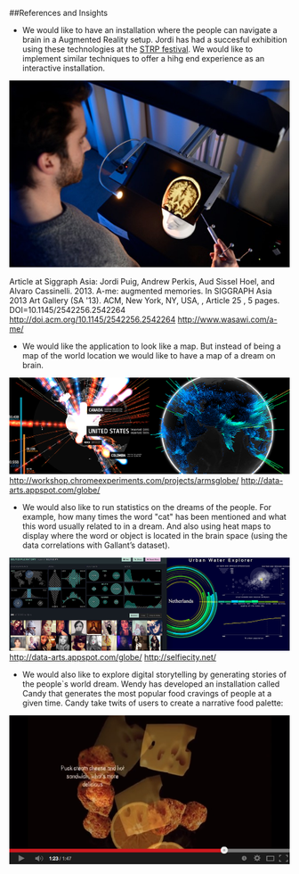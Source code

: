 ##References and Insights


* We would like to have an installation where the people can navigate a brain in a Augmented Reality setup. Jordi has had a succesful exhibition using these technologies at the [STRP festival](http://strp.nl/en/strp%20biënnale/2013/jordi-puig/). We would like to implement similar techniques to offer a hihg end experience as an interactive installation.


[![A-me:Augmented memories](../project_images/ref_ame.jpg?raw=true)](https://vimeo.com/68279845)

Article at Siggraph Asia:
Jordi Puig, Andrew Perkis, Aud Sissel Hoel, and Alvaro Cassinelli. 2013. A-me: augmented memories. In SIGGRAPH Asia 2013 Art Gallery (SA '13). ACM, New York, NY, USA, , Article 25 , 5 pages. DOI=10.1145/2542256.2542264 http://doi.acm.org/10.1145/2542256.2542264
http://www.wasawi.com/a-me/


* We would like the application to look like a map. But instead of being a map of the world location we would like to have a map of a dream on brain.

![world](../project_images/ref_1b.png?raw=true "world")
http://workshop.chromeexperiments.com/projects/armsglobe/
http://data-arts.appspot.com/globe/


* We would also like to run statistics on the dreams of the people. For example, how many times the word "cat" has been mentioned and what this word usually related to in a dream. And also using heat maps to display where the word or object is located in the brain space (using the data correlations with Gallant’s dataset).

![visualisation](../project_images/ref_2b.png?raw=true "visualisation")
http://data-arts.appspot.com/globe/
http://selfiecity.net/


* We would also like to explore digital storytelling by generating stories of the people`s world dream. Wendy has developed an installation called Candy that generates the most popular food cravings of people at a given time. Candy take twits of users to create a narrative food palette:


[![Candy](../project_images/ref_3b.png?raw=true)](https://www.youtube.com/watch?v=XQum_UZOzuQ)


